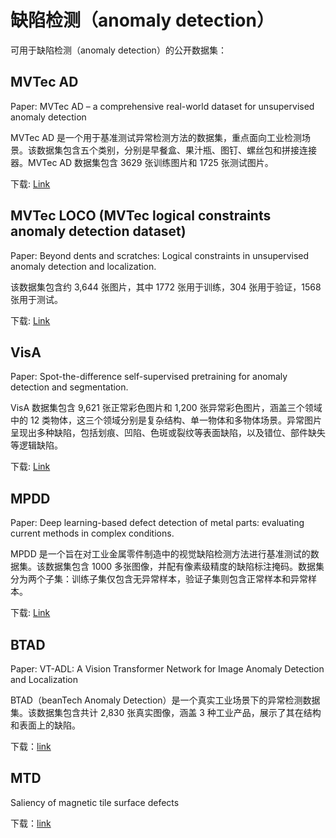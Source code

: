 # 缺陷检测（anomaly detection）

可用于缺陷检测（anomaly detection）的公开数据集：

## MVTec AD 

Paper: MVTec AD – a comprehensive real-world dataset for unsupervised anomaly detection

MVTec AD 是一个用于基准测试异常检测方法的数据集，重点面向工业检测场景。该数据集包含五个类别，分别是早餐盒、果汁瓶、图钉、螺丝包和拼接连接器。MVTec AD 数据集包含 3629 张训练图片和 1725 张测试图片。

下载: [Link](https://www.mvtec.com/company/research/datasets/mvtec-ad)

## MVTec LOCO (MVTec logical constraints anomaly detection dataset)

Paper: Beyond dents and scratches: Logical constraints in unsupervised anomaly detection and localization.

该数据集包含约 3,644 张图片，其中 1772 张用于训练，304 张用于验证，1568 张用于测试。

下载: [Link](https://www.mvtec.com/company/research/datasets/mvtec-loco)

## VisA 

Paper: Spot-the-difference self-supervised pretraining for anomaly detection and segmentation.

VisA 数据集包含 9,621 张正常彩色图片和 1,200 张异常彩色图片，涵盖三个领域中的 12 类物体，这三个领域分别是复杂结构、单一物体和多物体场景。异常图片呈现出多种缺陷，包括划痕、凹陷、色斑或裂纹等表面缺陷，以及错位、部件缺失等逻辑缺陷。

下载: [Link](https://github.com/amazon-science/spot-diff?tab=readme-ov-file#data-download)

## MPDD 

Paper: Deep learning-based defect detection of metal parts: evaluating current methods in complex conditions.

MPDD 是一个旨在对工业金属零件制造中的视觉缺陷检测方法进行基准测试的数据集。该数据集包含 1000 多张图像，并配有像素级精度的缺陷标注掩码。数据集分为两个子集：训练子集仅包含无异常样本，验证子集则包含正常样本和异常样本。

下载: [Link](https://vutbr-my.sharepoint.com/personal/xjezek16_vutbr_cz/_layouts/15/onedrive.aspx?id=%2Fpersonal%2Fxjezek16%5Fvutbr%5Fcz%2FDocuments%2FMPDD&ga=1)

## BTAD

Paper: VT-ADL: A Vision Transformer Network for Image Anomaly Detection and Localization

BTAD（beanTech Anomaly Detection）是一个真实工业场景下的异常检测数据集。该数据集包含共计 2,830 张真实图像，涵盖 3 种工业产品，展示了其在结构和表面上的缺陷。

下载：[link](http://avires.dimi.uniud.it/papers/btad/btad.zip)

## MTD

Saliency of magnetic tile surface defects

下载：[link](https://github.com/abin24/Magnetic-tile-defect-datasets./tree/master)

